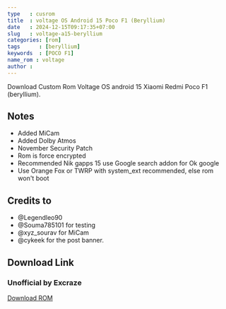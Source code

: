 ```yaml
---
type   : cusrom
title  : voltage OS Android 15 Poco F1 (Beryllium)
date   : 2024-12-15T09:17:35+07:00
slug   : voltage-a15-beryllium
categories: [rom]
tags      : [beryllium]
keywords  : [POCO F1]
name_rom : voltage
author :
---
```


Download Custom Rom Voltage OS android 15 Xiaomi Redmi Poco F1 (beryllium).


## Notes
- Added MiCam
- Added Dolby Atmos
- November Security Patch
- Rom is force encrypted
- Recommended Nik gapps 15 use Google search addon for Ok google
- Use Orange Fox or TWRP with system_ext recommended, else rom won't boot

## Credits to
- @Legendleo90 
- @Souma785101 for testing
- @xyz_sourav for MiCam
- @cykeek for the post banner.



## Download Link
### Unofficial by Excraze
[Download ROM](https://sourceforge.net/projects/jxs/files/Android-15/voltage-4.0-beryllium-20241111-1357-UNOFFICIAL.zip/download)

